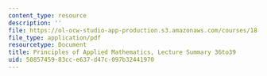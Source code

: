 ```yaml
---
content_type: resource
description: ''
file: https://ol-ocw-studio-app-production.s3.amazonaws.com/courses/18-311-principles-of-applied-mathematics-spring-2014/5085745983cce637d47c097b32441970_MIT18_311S14_Lecture36to39.pdf
file_type: application/pdf
resourcetype: Document
title: Principles of Applied Mathematics, Lecture Summary 36to39
uid: 50857459-83cc-e637-d47c-097b32441970
---
```

